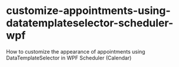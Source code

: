 # customize-appointments-using-datatemplateselector-scheduler-wpf
How to customize the appearance of appointments using DataTemplateSelector in WPF Scheduler (Calendar)
